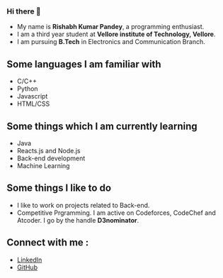 ### Hi there 👋

* My name is **Rishabh Kumar Pandey**, a programming enthusiast.
* I am a third year student at **Vellore institute of Technology, Vellore**.
* I am pursuing **B.Tech** in Electronics and Communication Branch.

## Some languages I am familiar with 
* C/C++
* Python
* Javascript
* HTML/CSS

## Some things which I am currently learning 
* Java
* Reacts.js and Node.js
* Back-end development
* Machine Learning

## Some things I like to do
* I like to work on projects related to Back-end.
* Competitive Prgramming. I am active on Codeforces, CodeChef and Atcoder.
  I go by the handle **D3nominator**.

## Connect with me : 
* [LinkedIn](www.linkedin.com/in/d3nominator)
* [GitHub](https://github.com/d3nominator) 

